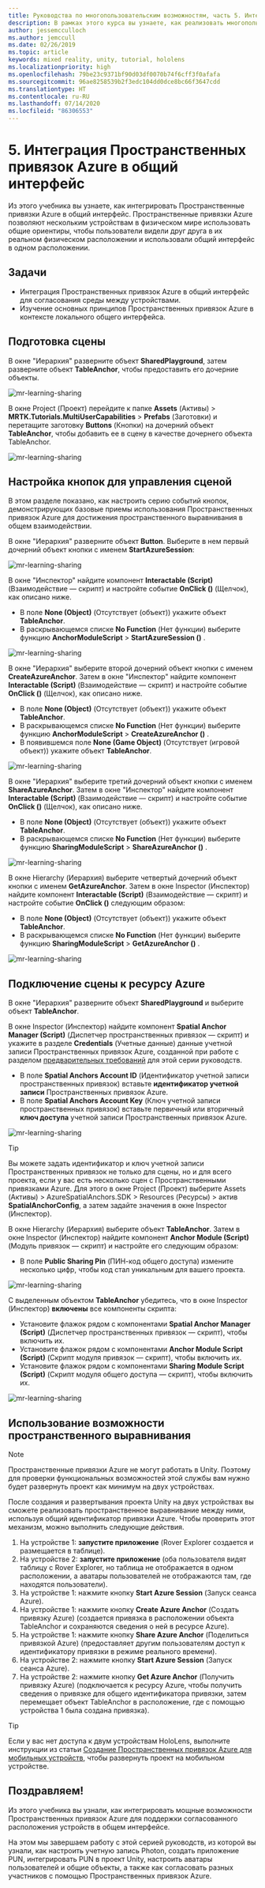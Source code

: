 ```yaml
---
title: Руководства по многопользовательским возможностям, часть 5. Интеграция Пространственных привязок Azure в общий интерфейс
description: В рамках этого курса вы узнаете, как реализовать многопользовательские возможности в приложении HoloLens 2.
author: jessemcculloch
ms.author: jemccull
ms.date: 02/26/2019
ms.topic: article
keywords: mixed reality, unity, tutorial, hololens
ms.localizationpriority: high
ms.openlocfilehash: 79be23c9371bf90d03df0070b74f6cff3f0afafa
ms.sourcegitcommit: 96ae8258539b2f3edc104dd0dce8bc66f3647cdd
ms.translationtype: HT
ms.contentlocale: ru-RU
ms.lasthandoff: 07/14/2020
ms.locfileid: "86306553"
---
```

# <a name="5-integrating-azure-spatial-anchors-into-a-shared-experience"></a>5. Интеграция Пространственных привязок Azure в общий интерфейс

Из этого учебника вы узнаете, как интегрировать Пространственные привязки Azure в общий интерфейс. Пространственные привязки Azure позволяют нескольким устройствам в физическом мире использовать общие ориентиры, чтобы пользователи видели друг друга в их реальном физическом расположении и использовали общий интерфейс в одном расположении.

## <a name="objectives"></a>Задачи

* Интеграция Пространственных привязок Azure в общий интерфейс для согласования среды между устройствами.
* Изучение основных принципов Пространственных привязок Azure в контексте локального общего интерфейса.

## <a name="preparing-the-scene"></a>Подготовка сцены

В окне "Иерархия" разверните объект **SharedPlayground**, затем разверните объект **TableAnchor**, чтобы предоставить его дочерние объекты.

![mr-learning-sharing](images/mr-learning-sharing/sharing-05-section1-step1-1.png)

В окне Project (Проект) перейдите к папке **Assets** (Активы) > **MRTK.Tutorials.MultiUserCapabilities** > **Prefabs** (Заготовки) и перетащите заготовку **Buttons** (Кнопки) на дочерний объект **TableAnchor**, чтобы добавить ее в сцену в качестве дочернего объекта TableAnchor.

![mr-learning-sharing](images/mr-learning-sharing/sharing-05-section1-step1-2.png)

## <a name="configuring-the-buttons-to-operate-the-scene"></a>Настройка кнопок для управления сценой

В этом разделе показано, как настроить серию событий кнопок, демонстрирующих базовые приемы использования Пространственных привязок Azure для достижения пространственного выравнивания в общем взаимодействии.

В окне "Иерархия" разверните объект **Button**. Выберите в нем первый дочерний объект кнопки с именем **StartAzureSession**:

![mr-learning-sharing](images/mr-learning-sharing/sharing-05-section2-step1-1.png)

В окне "Инспектор" найдите компонент **Interactable (Script)** (Взаимодействие — скрипт) и настройте событие **OnClick ()** (Щелчок), как описано ниже.

* В поле **None (Object)** (Отсутствует (объект)) укажите объект **TableAnchor**.
* В раскрывающемся списке **No Function** (Нет функции) выберите функцию **AnchorModuleScript** > **StartAzureSession ()** .

![mr-learning-sharing](images/mr-learning-sharing/sharing-05-section2-step1-2.png)

В окне "Иерархия" выберите второй дочерний объект кнопки с именем **CreateAzureAnchor**. Затем в окне "Инспектор" найдите компонент **Interactable (Script)** (Взаимодействие — скрипт) и настройте событие **OnClick ()** (Щелчок), как описано ниже.

* В поле **None (Object)** (Отсутствует (объект)) укажите объект **TableAnchor**.
* В раскрывающемся списке **No Function** (Нет функции) выберите функцию **AnchorModuleScript** > **CreateAzureAnchor ()** .
* В появившемся поле **None (Game Object)** (Отсутствует (игровой объект)) укажите объект **TableAnchor**.

![mr-learning-sharing](images/mr-learning-sharing/sharing-05-section2-step1-3.png)

В окне "Иерархия" выберите третий дочерний объект кнопки с именем **ShareAzureAnchor**. Затем в окне "Инспектор" найдите компонент **Interactable (Script)** (Взаимодействие — скрипт) и настройте событие **OnClick ()** (Щелчок), как описано ниже.

* В поле **None (Object)** (Отсутствует (объект)) укажите объект **TableAnchor**.
* В раскрывающемся списке **No Function** (Нет функции) выберите функцию **SharingModuleScript** > **ShareAzureAnchor ()** .

![mr-learning-sharing](images/mr-learning-sharing/sharing-05-section2-step1-4.png)

В окне Hierarchy (Иерархия) выберите четвертый дочерний объект кнопки с именем **GetAzureAnchor**. Затем в окне Inspector (Инспектор) найдите компонент **Interactable (Script)** (Взаимодействие — скрипт) и настройте событие **OnClick ()** следующим образом:

* В поле **None (Object)** (Отсутствует (объект)) укажите объект **TableAnchor**.
* В раскрывающемся списке **No Function** (Нет функции) выберите функцию **SharingModuleScript** > **GetAzureAnchor ()** .

![mr-learning-sharing](images/mr-learning-sharing/sharing-05-section2-step1-5.png)

## <a name="connecting-the-scene-to-the-azure-resource"></a>Подключение сцены к ресурсу Azure

В окне "Иерархия" разверните объект **SharedPlayground** и выберите объект **TableAnchor**.

В окне Inspector (Инспектор) найдите компонент **Spatial Anchor Manager (Script)** (Диспетчер пространственных привязок — скрипт) и укажите в разделе **Credentials** (Учетные данные) данные учетной записи Пространственных привязок Azure, созданной при работе с разделом [предварительных требований](mr-learning-sharing-01.md#prerequisites) для этой серии руководств.

* В поле **Spatial Anchors Account ID** (Идентификатор учетной записи пространственных привязок) вставьте **идентификатор учетной записи** Пространственных привязок Azure.
* В поле **Spatial Anchors Account Key** (Ключ учетной записи пространственных привязок) вставьте первичный или вторичный **ключ доступа** учетной записи Пространственных привязок Azure.

![mr-learning-sharing](images/mr-learning-sharing/sharing-05-section3-step1-1.png)

> [!TIP]
> Вы можете задать идентификатор и ключ учетной записи Пространственных привязок не только для сцены, но и для всего проекта, если у вас есть несколько сцен с Пространственными привязками Azure. Для этого в окне Project (Проект) выберите Assets (Активы) > AzureSpatialAnchors.SDK > Resources (Ресурсы) > актив **SpatialAnchorConfig**, а затем задайте значения в окне Inspector (Инспектор).

В окне Hierarchy (Иерархия) выберите объект **TableAnchor**. Затем в окне Inspector (Инспектор) найдите компонент **Anchor Module (Script)** (Модуль привязок — скрипт) и настройте его следующим образом:

* В поле **Public Sharing Pin** (ПИН-код общего доступа) измените несколько цифр, чтобы код стал уникальным для вашего проекта.

![mr-learning-sharing](images/mr-learning-sharing/sharing-05-section3-step1-2.png)

С выделенным объектом **TableAnchor** убедитесь, что в окне Inspector (Инспектор) **включены** все компоненты скрипта:

* Установите флажок рядом с компонентами **Spatial Anchor Manager (Script)** (Диспетчер пространственных привязок — скрипт), чтобы включить их.
* Установите флажок рядом с компонентами **Anchor Module Script (Script)** (Скрипт модуля привязок — скрипт), чтобы включить их.
* Установите флажок рядом с компонентами **Sharing Module Script (Script)** (Скрипт модуля общего доступа — скрипт), чтобы включить их.

![mr-learning-sharing](images/mr-learning-sharing/sharing-05-section3-step1-3.png)

## <a name="trying-the-experience-with-spatial-alignment"></a>Использование возможности пространственного выравнивания

> [!NOTE]
> Пространственные привязки Azure не могут работать в Unity. Поэтому для проверки функциональных возможностей этой службы вам нужно будет развернуть проект как минимум на двух устройствах.

После создания и развертывания проекта Unity на двух устройствах вы сможете реализовать пространственное выравнивание между ними, используя общий идентификатор привязки Azure. Чтобы проверить этот механизм, можно выполнить следующие действия.

1. На устройстве 1: **запустите приложение** (Rover Explorer создается и размещается в таблице).
2. На устройстве 2: **запустите приложение** (оба пользователя видят таблицу с Rover Explorer, но таблица не отображается в одном расположении, а аватары пользователей не отображаются там, где находятся пользователи).
3. На устройстве 1: нажмите кнопку **Start Azure Session** (Запуск сеанса Azure).
4. На устройстве 1: нажмите кнопку **Create Azure Anchor** (Создать привязку Azure) (создается привязка в расположении объекта TableAnchor и сохраняются сведения о ней в ресурсе Azure).
5. На устройстве 1: нажмите кнопку **Share Azure Anchor** (Поделиться привязкой Azure) (предоставляет другим пользователям доступ к идентификатору привязки в режиме реального времени).
6. На устройстве 2: нажмите кнопку **Start Azure Session** (Запуск сеанса Azure).
7. На устройстве 2: нажмите кнопку **Get Azure Anchor** (Получить привязку Azure) (подключается к ресурсу Azure, чтобы получить сведения о привязке для общего идентификатора привязки, затем перемещает объект TableAnchor в расположение, где с помощью устройства 1 была создана привязка).

> [!TIP]
> Если у вас нет доступа к двум устройствам HoloLens, выполните инструкции из статьи [Создание Пространственных привязок Azure для мобильных устройств](mr-learning-asa-05.md), чтобы развернуть проект на мобильном устройстве.

## <a name="congratulations"></a>Поздравляем!

Из этого учебника вы узнали, как интегрировать мощные возможности Пространственных привязок Azure для поддержки согласованного расположения устройств в общем интерфейсе.

На этом мы завершаем работу с этой серией руководств, из которой вы узнали, как настроить учетную запись Photon, создать приложение PUN, интегрировать PUN в проект Unity, настроить аватары пользователей и общие объекты, а также как согласовать разных участников с помощью Пространственных привязок Azure.
